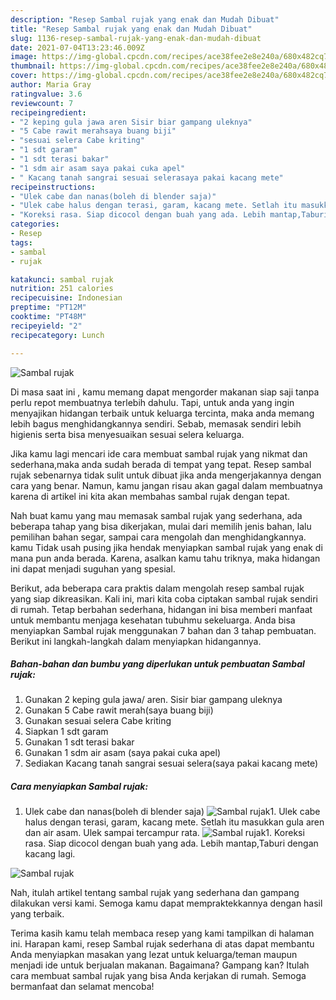 ```yaml
---
description: "Resep Sambal rujak yang enak dan Mudah Dibuat"
title: "Resep Sambal rujak yang enak dan Mudah Dibuat"
slug: 1136-resep-sambal-rujak-yang-enak-dan-mudah-dibuat
date: 2021-07-04T13:23:46.009Z
image: https://img-global.cpcdn.com/recipes/ace38fee2e8e240a/680x482cq70/sambal-rujak-foto-resep-utama.jpg
thumbnail: https://img-global.cpcdn.com/recipes/ace38fee2e8e240a/680x482cq70/sambal-rujak-foto-resep-utama.jpg
cover: https://img-global.cpcdn.com/recipes/ace38fee2e8e240a/680x482cq70/sambal-rujak-foto-resep-utama.jpg
author: Maria Gray
ratingvalue: 3.6
reviewcount: 7
recipeingredient:
- "2 keping gula jawa aren Sisir biar gampang uleknya"
- "5 Cabe rawit merahsaya buang biji"
- "sesuai selera Cabe kriting"
- "1 sdt garam"
- "1 sdt terasi bakar"
- "1 sdm air asam saya pakai cuka apel"
- " Kacang tanah sangrai sesuai selerasaya pakai kacang mete"
recipeinstructions:
- "Ulek cabe dan nanas(boleh di blender saja)"
- "Ulek cabe halus dengan terasi, garam, kacang mete. Setlah itu masukkan gula aren dan air asam. Ulek sampai tercampur rata."
- "Koreksi rasa. Siap dicocol dengan buah yang ada. Lebih mantap,Taburi dengan kacang lagi."
categories:
- Resep
tags:
- sambal
- rujak

katakunci: sambal rujak 
nutrition: 251 calories
recipecuisine: Indonesian
preptime: "PT12M"
cooktime: "PT48M"
recipeyield: "2"
recipecategory: Lunch

---
```



![Sambal rujak](https://img-global.cpcdn.com/recipes/ace38fee2e8e240a/680x482cq70/sambal-rujak-foto-resep-utama.jpg)

Di masa  saat ini , kamu memang dapat mengorder makanan siap saji tanpa perlu repot membuatnya terlebih dahulu. Tapi, untuk anda yang ingin menyajikan hidangan terbaik untuk keluarga tercinta, maka anda memang lebih bagus menghidangkannya sendiri. Sebab, memasak sendiri lebih higienis serta bisa menyesuaikan sesuai selera keluarga.

Jika kamu lagi mencari ide cara membuat sambal rujak yang nikmat dan sederhana,maka anda sudah berada di tempat yang tepat. Resep sambal rujak  sebenarnya tidak sulit untuk dibuat jika anda mengerjakannya dengan cara yang benar. Namun, kamu jangan risau akan gagal dalam membuatnya 
karena di artikel ini kita akan membahas sambal rujak dengan tepat.  



Nah buat kamu yang mau memasak sambal rujak yang sederhana, ada beberapa tahap yang bisa dikerjakan, mulai dari memilih jenis bahan, lalu pemilihan bahan segar, sampai cara mengolah dan menghidangkannya. kamu Tidak usah pusing jika hendak menyiapkan sambal rujak yang enak di mana pun anda berada. Karena, asalkan kamu  tahu triknya, maka hidangan ini dapat menjadi suguhan yang spesial.

Berikut, ada beberapa cara praktis  dalam mengolah resep sambal rujak yang siap dikreasikan. Kali ini, mari kita coba ciptakan sambal rujak sendiri di rumah. Tetap berbahan sederhana, hidangan ini bisa memberi manfaat untuk membantu menjaga kesehatan tubuhmu sekeluarga. Anda bisa menyiapkan Sambal rujak menggunakan 7 bahan dan 3 tahap pembuatan. Berikut ini langkah-langkah dalam menyiapkan hidangannya.

<!--inarticleads1-->

##### Bahan-bahan dan bumbu yang diperlukan untuk pembuatan Sambal rujak:

1. Gunakan 2 keping gula jawa/ aren. Sisir biar gampang uleknya
1. Gunakan 5 Cabe rawit merah(saya buang biji)
1. Gunakan sesuai selera Cabe kriting
1. Siapkan 1 sdt garam
1. Gunakan 1 sdt terasi bakar
1. Gunakan 1 sdm air asam (saya pakai cuka apel)
1. Sediakan  Kacang tanah sangrai sesuai selera(saya pakai kacang mete)




<!--inarticleads2-->

##### Cara menyiapkan Sambal rujak:

1. Ulek cabe dan nanas(boleh di blender saja)
<img src="https://img-global.cpcdn.com/steps/54448ba5d451c510/160x128cq70/sambal-rujak-langkah-memasak-1-foto.jpg" alt="Sambal rujak">1. Ulek cabe halus dengan terasi, garam, kacang mete. Setlah itu masukkan gula aren dan air asam. Ulek sampai tercampur rata.
<img src="//assets-global.cpcdn.com/assets/icons/button_play-2c75c40dde080a61004c1f40b05d8f140eaff45d7e9e6481dc71c63d2e7c4909.png" alt="Sambal rujak">1. Koreksi rasa. Siap dicocol dengan buah yang ada. Lebih mantap,Taburi dengan kacang lagi.
<img src="//assets-global.cpcdn.com/assets/icons/button_play-2c75c40dde080a61004c1f40b05d8f140eaff45d7e9e6481dc71c63d2e7c4909.png" alt="Sambal rujak">



Nah, itulah artikel tentang  sambal rujak  yang sederhana dan gampang dilakukan versi kami. Semoga kamu dapat mempraktekkannya dengan hasil yang terbaik. 

Terima kasih kamu telah membaca resep yang kami tampilkan di halaman ini. Harapan kami, resep  Sambal rujak sederhana di atas dapat membantu Anda menyiapkan masakan yang lezat untuk keluarga/teman maupun menjadi ide untuk berjualan makanan. Bagaimana? Gampang kan? Itulah cara membuat sambal rujak yang bisa Anda kerjakan di rumah. Semoga bermanfaat dan selamat mencoba!

